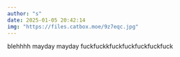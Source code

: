 ```yaml
---
author: "s"
date: 2025-01-05 20:42:14
img: "https://files.catbox.moe/9z7eqc.jpg"
---
```


blehhhh mayday mayday fuckfuckkfuckfuckfuckfuckfuck

